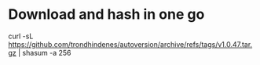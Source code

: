 # Download and hash in one go
curl -sL https://github.com/trondhindenes/autoversion/archive/refs/tags/v1.0.47.tar.gz | shasum -a 256